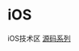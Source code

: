 # iOS
iOS技术区
[源码系列](https://github.com/fanatic-mobile-developer-for-android/mobile_technology/blob/master/iOS/%E8%8B%B9%E6%9E%9C%E5%BC%80%E6%BA%90%E5%87%BA%E6%9D%A5%E7%9A%84%E6%BA%90%E7%A0%81)
